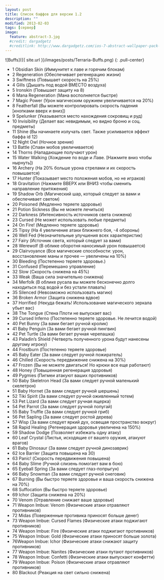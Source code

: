```yaml
---
layout: post
title: Список баффов для версии 1.2
description: ""
modified: 2013-02-03
tags: [сервер]
image:
  feature: abstract-3.jpg
  #credit: dargadgetz
  #creditlink: http://www.dargadgetz.com/ios-7-abstract-wallpaper-pack-for-iphone-5-and-ipod-touch-retina/
---
```


![Buffs]({{ site.url }}/images/posts/Terraria-Buffs.png)
{: .pull-center}

* 1 Obsidian Skin (Иммунитет к лаве и горячим блокам)
* 2 Regeneration (Обеспечивает регенерацию жизни)
* 3 Swiftness (Повышает скорость на 25%)
* 4 Gills (Дышать под водой ВМЕСТО воздуха)
* 5 Ironskin (Повышает защиту на 8)
* 6 Mana Regeneration (Мана восполняется быстре)
* 7 Magic Power (Урон магическим оружием увеличивается на 20%)
* 8 Featherfall (Вы можете контролировать скорость падения [кнопками вверх и вниз])
* 9 Spelunker (Указывается место нахождения сокровищ и руд)
* 10 Invisibility (Делает вас невидимым, но видно броню и соц. предметы)
* 11 Shine (Вы начинаете излучать свет. Также усиливается эффект баффа id 12)
* 12 Night Owl (Ночное зрение)
* 13 Battle (Спавн мобов увеличивается)
* 14 Thorns (Нападающие получают урон)
* 15 Water Walking (Хождение по воде и Лаве. [Нажмите вниз чтобы нырнуть])
* 16 Archery (На 20% больше урона стрелами и их скорость повышается)
* 17 Hunter (Показывает место положения мобов, но не играков)
* 18 Gravitation (Нажмите ВВЕРХ или ВНИЗ чтобы сменить направление притяжения)
* 19 Shadow Orb (Магический шар, который следует за вами и обеспечивает светом)
* 20 Poisoned (Медленно теряете здоровье)
* 21 Potion Sickness (Вы не можете лечиться)
* 22 Darkness (Интенсивность источников света снижена)
* 23 Cursed (Не может использовать любые предметы)
* 24 On Fire! (Медленно теряете здоровье)
* 25 Tipsy (На 4 увеличение атаки ближнего боя, -4 обороны)
* 26 Well Fed (Незначительные улучшения всех характеристик)
* 27 Fairy (Источник света, который следует за вами)
* 28 Werewolf (В облике оборотня наносимый урон повышается)
* 29 Clairvoyance (Все магические способности: урон, восстановление маны и прочее — увеличены на 10%)
* 30 Bleeding (Постепенно теряете здоровье.)
* 31 Confused (Перемешано управление)
* 32 Slow (Скорость снижена на 45%)
* 33 Weak (Ваша сила значительно снижена)
* 34 Merfolk (В облике русала вы можете бесконечно долго находиться под водой и без устали плавать)
* 35 Silenced (Невозможно использовать магию)
* 36 Broken Armor (Защита снижена вдвое)
* 37 Horrified (Некуда бежать! Использование магического зеркала убьет вас)
* 38 The Tongue (Стена Плоти не выпускает вас)
* 39 Cursed Inferno (Постепенно теряете здоровье. Не лечится водой)
* 40 Pet Bunny (За вами бегает ручной кролик)
* 41 Baby Penguin (За вами бегает ручной пингвин)
* 42 Pet Turtle (За вами бегает ручная черепашка)
* 43 Paladin’s Shield (Четверть полученного урона будут нанесены другому игроку)
* 44 Frostburn (Постепенно теряете здоровье)
* 45 Baby Eater (За вами следует ручной пожиратель)
* 46 Chilled (Скорость передвижение снижена на 30%)
* 47 Frozen (Вы не можете двигаться! Но крюки все еще работают)
* 48 Honey (Повышенная регенерация здоровья)
* 49 Pygmies (Пигмеи атакуют ваших противников)
* 50 Baby Skeletron Head (За вами следует ручной маленький скелетрон)
* 51 Baby Hornet (За вами следует ручной шершень)
* 52 Tiki Spirit (За вами следует ручной оживленный тотем)
* 53 Pet Lizard (За вами следует ручная ящерка)
* 54 Pet Parrot (За вами следует ручной попугай)
* 55 Baby Truffle (За вами следует ручной гриб)
* 56 Pet Sapling (За вами следует ростой дерева)
* 57 Wisp (За вами следует яркий дух, освещая пространство вокруг)
* 58 Rapid Healing (Регенерация здоровья увеличена на 150%)
* 59 Shadow Dodge (Позволяет избежать одну атаку)
* 60 Leaf Crystal (Листья, исходящие от вашего оружия, атакуют врагов)
* 61 Baby Dinosaur (За вами следует ручной динозаврик)
* 62 Ice Barrier (Защита повышена на 30)
* 63 Panic! (Скорость передвижения повышена)
* 64 Baby Slime (Ручной слизень помогает вам в бою)
* 65 Eyeball Spring (За вами следует глаз-попрыгун)
* 66 Baby Snowman (За вами следует ручной снеговик)
* 67 Burning (Вы быстро теряете здоровье и ваша скорость снижена на 70%)
* 68 Suffocation (Вы быстро теряете здоровье)
* 69 Ichor (Защита снижена на 20%)
* 70 Venom (Отравление снижает ваше здоровье)
* 71 Weapon Imbue: Venom (Физические атаки отравляют противников)
* 72 Midas (Поверженные противика приносят больше денег)
* 73 Weapon Imbue: Cursed Flames (Физические атаки поджигают противников)
* 74 Weapon Imbue: Fire (Физические атаки поджигают противников)
* 75 Weapon Imbue: Gold (Физические атаки приносят больше золота)
* 76Weapon Imbue: Ichor (Физические атаки снижают защиту противников)
* 77 Weapon Imbue: Nanites (Физические атаки путают противников)
* 78 Weapon Imbue: Confetti (Физические атаки выпускают конфетти)
* 79 Weapon Imbue: Poison (Физические атаки отравляют противников)
* 80 Blackout (Реакция на свет сильно снижена)
